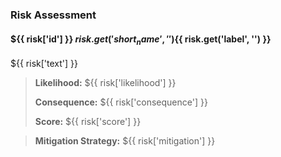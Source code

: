 ### Risk Assessment

<?ev for risk in risks|sort(attribute='score', reverse=True) ?>

#### ${{ risk['id'] }} ${{ risk.get('short_name', '') }}${{ risk.get('label', '') }}
${{ risk['text'] }}

> **Likelihood:** ${{ risk['likelihood'] }}
>
> **Consequence:** ${{ risk['consequence'] }}
>
> **Score:** ${{ risk['score'] }}
>
<?ev if risk['mitigation'] ?>
> **Mitigation Strategy:** ${{ risk['mitigation'] }}
<?ev endif ?>

<?ev endfor ?>
